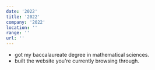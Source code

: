 ```yaml
---
date: '2022'
title: '2022'
company: '2022'
location: ''
range: ''
url: ''
---
```



- got my baccalaureate degree in mathematical sciences.
- built the website you're currently browsing through.
